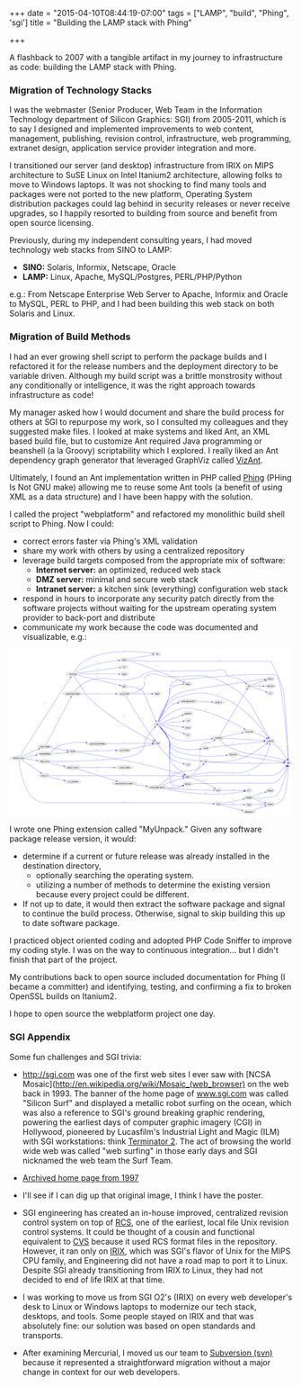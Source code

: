 +++
date = "2015-04-10T08:44:19-07:00"
tags = ["LAMP", "build", "Phing", 'sgi']
title = "Building the LAMP stack with Phing"

+++

A flashback to 2007 with a tangible artifact in my journey to infrastructure as code: building the LAMP stack with Phing.
<!--more-->

### Migration of Technology Stacks

I was the webmaster (Senior Producer, Web Team in the Information Technology department of Silicon Graphics: SGI)
from 2005-2011, which is to say I designed and implemented improvements to web content, management, publishing,
revision control, infrastructure, web programming, extranet design, application service provider integration and more.

I transitioned our server (and desktop) infrastructure from IRIX on MIPS architecture to SuSE Linux on Intel Itanium2 architecture, allowing folks to move to Windows laptops. It was not shocking to find many
tools and packages were not ported to the new platform, Operating System distribution packages could lag behind
in security releases or never receive upgrades, so I happily resorted to building from source and benefit
from open source licensing.

Previously, during my independent consulting years, I had moved technology web stacks from SINO to LAMP:

- **SINO:** Solaris, Informix, Netscape, Oracle
- **LAMP:** Linux, Apache, MySQL/Postgres, PERL/PHP/Python

e.g.: From Netscape Enterprise Web Server to Apache, Informix and Oracle to MySQL, PERL to PHP, and I had been building this web stack on both Solaris and Linux.

### Migration of Build Methods

I had an ever growing shell script to perform the package builds and I refactored it for the release numbers and
the deployment directory to be variable driven. Although my build script was a brittle monstrosity without any
conditionally or intelligence, it was the right approach towards infrastructure as code!

My manager asked how I would document and share the build process for others at SGI to repurpose my work,
so I consulted my colleagues and they suggested make files. I looked at make systems and liked Ant, an XML
based build file, but to customize Ant required Java programming or beanshell (a la Groovy) scriptability
which I explored. I really liked an Ant dependency graph generator that leveraged GraphViz called
[VizAnt](http://vizant.sourceforge.net).

Ultimately, I found an Ant implementation written in PHP called [Phing](http://phing.info) (PHing Is Not GNU make)
allowing me to reuse some Ant tools (a benefit of using XML as a data structure) and I have been happy with the solution.

I called the project "webplatform" and refactored my monolithic build shell script to Phing. Now I could:

- correct errors faster via Phing's XML validation
- share my work with others by using a centralized repository
- leverage build targets composed from the appropriate mix of software:
  - **Internet server:** an optimized, reduced web stack
  - **DMZ server:** minimal and secure web stack
  - **Intranet server:** a kitchen sink (everything) configuration web stack
- respond in hours to incorporate any security patch directly from the software projects without waiting
for the upstream operating system provider to back-port and distribute
- communicate my work because the code was documented and visualizable, e.g.:

![Webplatform build target dependency diagram](/img/webplatform.ant.phing-guts.png)

I wrote one Phing extension called "MyUnpack." Given any software package release version, it would:

- determine if a current or future release was already installed in the destination directory,
  - optionally searching the operating system.
  - utilizing a number of methods to determine the existing version because every project could be different.
- If not up to date, it would then extract the software package and signal to continue the build process.
Otherwise, signal to skip building this up to date software package.

I practiced object oriented coding and adopted PHP Code Sniffer to improve my coding style.
I was on the way to continuous integration... but I didn't finish that part of the project.

My contributions back to open source included documentation for Phing (I became a committer)
and identifying, testing, and confirming a fix to broken OpenSSL builds on Itanium2.

I hope to open source the webplatform project one day.

### SGI Appendix

Some fun challenges and SGI trivia:

- http://sgi.com was one of the first web sites I ever saw with [NCSA Mosaic](http://en.wikipedia.org/wiki/Mosaic_(web_browser)
 on the web back in 1993. The banner of the home
 page of www.sgi.com was called "Silicon Surf" and displayed a metallic robot surfing on the ocean, which was
 also a reference to SGI's ground breaking graphic rendering, powering the earliest days of computer graphic
 imagery (CGI) in Hollywood, pioneered by Lucasfilm's Industrial Light and Magic (ILM) with SGI workstations:
 think [Terminator 2](https://en.wikipedia.org/wiki/Terminator_2:_Judgment_Day#Effects).
 The act of browsing the world wide web was called "web surfing" in those early days
 and SGI nicknamed the web team the Surf Team.
 - [Archived home page from 1997](https://web.archive.org/web/19970605011712/http://www.sgi.com/)
 - I'll see if I can dig up that original image, I think I have the poster.

- SGI engineering has created an in-house improved, centralized revision control system on top of
[RCS](https://en.wikipedia.org/wiki/Revision_Control_System),
one of the earliest, local file Unix revision control systems. It could be thought of a
 cousin and functional equivalent to [CVS](https://en.wikipedia.org/wiki/Concurrent_Versions_System)
 because it used RCS format files in the repository.
 However, it ran only on [IRIX](https://en.wikipedia.org/wiki/IRIX), which was SGI's flavor of
Unix for the MIPS CPU family, and Engineering did not have a road map to port it to Linux. Despite SGI already transitioning from IRIX to Linux, they had not decided to end of life IRIX at that time.
 - I was working to move us from SGI O2's (IRIX) on every web developer's desk to Linux or Windows laptops
 to modernize our tech stack, desktops, and tools. Some people stayed on IRIX and that was absolutely fine:
 our solution was based on open standards and transports.
 - After examining Mercurial, I moved us our team to
 [Subversion (svn)](https://en.wikipedia.org/wiki/Apache_Subversion)
because it represented a straightforward migration without a major change in context for our web developers.
